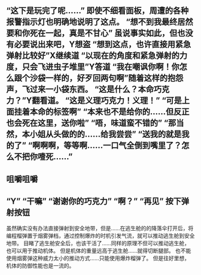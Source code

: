 “这下是玩完了呢……”
即使不细看面板，周遭的各种报警指示灯也明确地说明了这点。
“想不到我最终居然要和你死在一起，真是不甘心”
虽说事实如此，但也没有必要说出来吧，Y想盗
“想到这点，也许直接用紧急弹射比较好”X继续道
“以现在的角度和紧急弹射的力度，只会飞进虫子堆里”Y答道
“我在嘲讽你啊！你怎么跟个沙袋一样的，好歹回两句啊”随着这样的抱怨声，飞过来一小袋东西。
“这是什么？本命巧克力？”Y翻看道。
“这是义理巧克力！义理！”
“可是上面挂着本命的标签啊”
“本来也不是给你的……但反正也会死在这里，送你啦”
“唔，味道蛮不错的”
“那当然，本小姐从头做的的……给我尝尝”
“送我的就是我的了”
“啊啊啊，等等啊……一口气全倒到嘴里了？怎么不把你噎死……”
---
咀嚼咀嚼
---
“Y”
“干嘛”
“谢谢你的巧克力”
“啊？”
“再见”
按下弹射按钮
---
虽然确实没有办法直接弹射到安全地带，但是……在逃生舱的的降落伞打开后，将编程榴弹置于烟雾弹档，通过控制爆炸的时机引发气流，就可以推动逃生舱到安全地带。
目睹了逃生舱安全后，也该干活了……同样的原理不但可以推动逃生舱，也可以用于推动机体。
但是机体的重量远高于逃生舱……就得切断腿部。
也不能使用烟雾弹这种威力太小的推动方式……只能使用爆炸榴弹了。
但是往好里想，机体的防御性能也是一流的。


